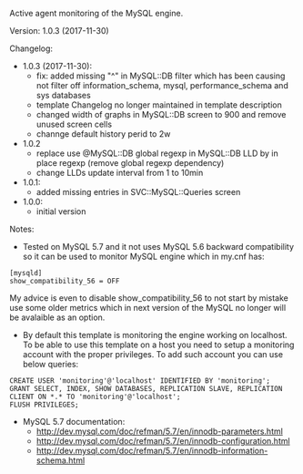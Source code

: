 Active agent monitoring of the MySQL engine.

Version: 1.0.3 (2017-11-30)

Changelog:
- 1.0.3 (2017-11-30):
  - fix: added missing "^" in MySQL::DB filter which has been causing not filter off information_schema, mysql, performance_schema and sys databases
  - template Changelog no longer maintained in template description
  - changed width of graphs in MySQL::DB screen to 900 and remove unused screen cells
  - channge default history perid to 2w
- 1.0.2
  - replace use @MySQL::DB global regexp in MySQL::DB LLD by in place regexp (remove global regexp dependency)
  - change LLDs update interval from 1 to 10min
- 1.0.1:
  - added missing entries in SVC::MySQL::Queries screen
- 1.0.0:
  - initial version

Notes:
- Tested on MySQL 5.7 and it not uses MySQL 5.6 backward compatibility so it can be used to monitor MySQL engine which in my.cnf has:
```
[mysqld]
show_compatibility_56 = OFF 
```
My advice is even to disable show_compatibility_56 to not start by mistake use some older metrics which in next version of the MySQL no longer will be avalaible as an option.

- By default this template is monitoring the engine working on localhost.
To be able to use this template on a host you need to setup a monitoring account with the proper privileges.
To add such account you can use below queries:
```
CREATE USER 'monitoring'@'localhost' IDENTIFIED BY 'monitoring';
GRANT SELECT, INDEX, SHOW DATABASES, REPLICATION SLAVE, REPLICATION CLIENT ON *.* TO 'monitoring'@'localhost';
FLUSH PRIVILEGES;
```
- MySQL 5.7 documentation:
  - http://dev.mysql.com/doc/refman/5.7/en/innodb-parameters.html
  - http://dev.mysql.com/doc/refman/5.7/en/innodb-configuration.html
  - http://dev.mysql.com/doc/refman/5.7/en/innodb-information-schema.html
